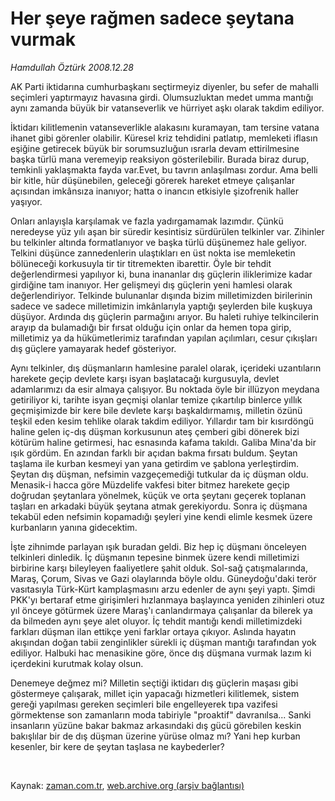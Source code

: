 # Her şeye  rağmen sadece şeytana vurmak

*Hamdullah Öztürk 2008.12.28*

<tr><td class="metin" colspan="2" style="padding-top: 20px; padding-left: 5px; padding-right: 10px;">AK Parti iktidarına cumhurbaşkanı seçtirmeyiz diyenler, bu sefer de mahalli seçimleri yaptırmayız havasına girdi. Olumsuzluktan medet umma mantığı aynı zamanda büyük bir vatanseverlik ve hürriyet aşkı olarak takdim ediliyor.</td></tr><tr><td class="metin" colspan="2" style="padding-top: 20px; padding-left: 5px; padding-right: 10px;"><p>İktidarı kilitlemenin vatanseverlikle alakasını kuramayan, tam tersine vatana ihanet gibi görenler olabilir. Küresel kriz tehdidini patlatıp, memleketi iflasın eşiğine getirecek büyük bir sorumsuzluğun ısrarla devam ettirilmesine başka türlü mana veremeyip reaksiyon gösterilebilir. Burada biraz durup, temkinli yaklaşmakta fayda var.Evet, bu tavrın anlaşılması zordur. Ama belli bir kitle, hür düşünebilen, geleceği görerek hareket etmeye çalışanlar açısından imkânsıza inanıyor; hatta o inancın etkisiyle şizofrenik haller yaşıyor.
<p>Onları anlayışla karşılamak ve fazla yadırgamamak lazımdır. Çünkü neredeyse yüz yılı aşan bir süredir kesintisiz sürdürülen telkinler var. Zihinler bu telkinler altında formatlanıyor ve başka türlü düşünemez hale geliyor. Telkini düşünce zannedenlerin ulaştıkları en üst nokta ise memleketin bölüneceği korkusuyla tir tir titremekten ibarettir. Öyle bir tehdit değerlendirmesi yapılıyor ki, buna inananlar dış güçlerin iliklerimize kadar girdiğine tam inanıyor. Her gelişmeyi dış güçlerin yeni hamlesi olarak değerlendiriyor. Telkinde bulunanlar dışında bizim milletimizden birilerinin sadece ve sadece milletimizin imkânlarıyla yaptığı şeylerden bile kuşkuya düşüyor. Ardında dış güçlerin parmağını arıyor. Bu haleti ruhiye telkincilerin arayıp da bulamadığı bir fırsat olduğu için onlar da hemen topa girip, milletimiz ya da hükümetlerimiz tarafından yapılan açılımları, cesur çıkışları dış güçlere yamayarak hedef gösteriyor.
<p>Aynı telkinler, dış düşmanların hamlesine paralel olarak, içerideki uzantıların harekete geçip devlete karşı isyan başlatacağı kurgusuyla, devlet adamlarımızı da esir almaya çalışıyor. Bu noktada öyle bir illüzyon meydana getiriliyor ki, tarihte isyan geçmişi olanlar temize çıkartılıp binlerce yıllık geçmişimizde bir kere bile devlete karşı başkaldırmamış, milletin özünü teşkil eden kesim tehlike olarak takdim ediliyor. Yıllardır tam bir kısırdöngü haline gelen iç-dış düşman korkusunun ateş çemberi gibi dönerek bizi kötürüm haline getirmesi, hac esnasında kafama takıldı. Galiba Mina'da bir ışık gördüm. En azından farklı bir açıdan bakma fırsatı buldum. Şeytan taşlama ile kurban kesmeyi yan yana getirdim ve şablona yerleştirdim. Şeytan dış düşman, nefsimin vazgeçemediği tutkular da iç düşman oldu. Menasik-i hacca göre Müzdelife vakfesi biter bitmez harekete geçip doğrudan şeytanlara yönelmek, küçük ve orta şeytanı geçerek toplanan taşları en arkadaki büyük şeytana atmak gerekiyordu. Sonra iç düşmana tekabül eden nefsimin kopamadığı şeyleri yine kendi elimle kesmek üzere kurbanların yanına gidecektim.
<p>İşte zihnimde parlayan ışık buradan geldi. Biz hep iç düşmanı önceleyen telkinleri dinledik. İç düşmanın tepesine binmek üzere kendi milletimizi birbirine karşı bileyleyen faaliyetlere şahit olduk. Sol-sağ çatışmalarında, Maraş, Çorum, Sivas ve Gazi olaylarında böyle oldu. Güneydoğu'daki terör vasıtasıyla Türk-Kürt kamplaşmasını arzu edenler de aynı şeyi yaptı. Şimdi PKK'yı bertaraf etme girişimleri hızlanmaya başlayınca yeniden zihinleri otuz yıl önceye götürmek üzere Maraş'ı canlandırmaya çalışanlar da bilerek ya da bilmeden aynı şeye alet oluyor. İç tehdit mantığı kendi milletimizdeki farkları düşman ilan ettikçe yeni farklar ortaya çıkıyor. Aslında hayatın akışından doğan tabii zenginlikler sürekli iç düşman mantığı tarafından yok ediliyor. Halbuki hac menasikine göre, önce dış düşmana vurmak lazım ki içerdekini kurutmak kolay olsun. 
<p>Denemeye değmez mi? Milletin seçtiği iktidarı dış güçlerin maşası gibi göstermeye çalışarak, millet için yapacağı hizmetleri kilitlemek, sistem gereği yapılması gereken seçimleri bile engelleyerek tıpa vazifesi görmektense son zamanların moda tabiriyle "proaktif" davranılsa... Sanki insanların yüzüne bakar bakmaz arkasındaki dış gücü görebilen keskin bakışlılar bir de dış düşman üzerine yürüse olmaz mı? Yani hep kurban kesenler, bir kere de şeytan taşlasa ne kaybederler?
<p><br/></p></p></p></p></p></p></td></tr>

Kaynak: [zaman.com.tr](http://zaman.com.tr/yazar.do?yazino=789103), [web.archive.org (arşiv bağlantısı)](http://web.archive.org/web/20090126181316/http://zaman.com.tr:80/yazar.do?yazino=789103)
